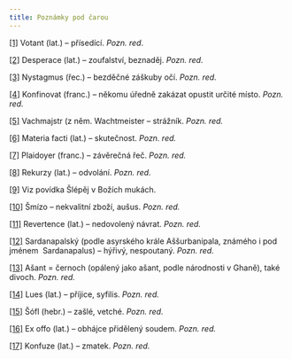 ```yaml
---
title: Poznámky pod čarou
---
```


[\[1\]](../Text/povidky_z_jedne_kapsy_009.html#_ftnref1) Votant (lat.) – přísedící. _Pozn. red_.

[\[2\]](../Text/povidky_z_jedne_kapsy_017.html#_ftnref2) Desperace (lat.) – zoufalství, beznaděj. _Pozn. red._

[\[3\]](../Text/povidky_z_jedne_kapsy_017.html#_ftnref3) Nystagmus (řec.) – bezděčné záškuby očí. _Pozn. red._

[\[4\]](../Text/povidky_z_jedne_kapsy_018.html#_ftnref4) Konfinovat (franc.) – někomu úředně zakázat opustit určité místo. _Pozn. red._

[\[5\]](../Text/povidky_z_jedne_kapsy_019.html#_ftnref5) Vachmajstr (z něm. Wachtmeister – strážník. _Pozn. red._

[\[6\]](../Text/povidky_z_jedne_kapsy_020.html#_ftnref6) Materia facti (lat.) – skutečnost. _Pozn. red._

[\[7\]](../Text/povidky_z_jedne_kapsy_020.html#_ftnref7) Plaidoyer (franc.) – závěrečná řeč. _Pozn. red._

[\[8\]](../Text/povidky_z_jedne_kapsy_020.html#_ftnref8) Rekurzy (lat.) – odvolání. _Pozn. red._

[\[9\]](../Text/povidky_z_jedne_kapsy_021.html#_ftnref9) Viz povídka Šlépěj v Božích mukách.

[\[10\]](../Text/povidky_z_jedne_kapsy_022.html#_ftnref10) Šmízo – nekvalitní zboží, aušus. _Pozn. red._

[\[11\]](../Text/povidky_z_jedne_kapsy_024.html#_ftnref11) Revertence (lat.) – nedovolený návrat. _Pozn. red._

[\[12\]](../Text/povidky_z_jedne_kapsy_026.html#_ftnref12) Sardanapalský (podle asyrského krále Aššurbanipala, známého i pod jménem  Sardanapalus) – hýřivý, nespoutaný. _Pozn. red._

[\[13\]](../Text/povidky_z_jedne_kapsy_026.html#_ftnref13) Ašant = černoch (opálený jako ašant, podle národnosti v Ghaně), také divoch. _Pozn. red._

[\[14\]](../Text/povidky_z_jedne_kapsy_026.html#_ftnref14) Lues (lat.) – příjice, syfilis. _Pozn. red._

[\[15\]](../Text/povidky_z_jedne_kapsy_026.html#_ftnref15) Šófl (hebr.) – zašlé, vetché. _Pozn. red._

[\[16\]](../Text/povidky_z_jedne_kapsy_028.html#_ftnref16) Ex offo (lat.) – obhájce přidělený soudem. _Pozn. red._

[\[17\]](../Text/povidky_z_jedne_kapsy_029.html#_ftnref17) Konfuze (lat.) – zmatek. _Pozn. red._
